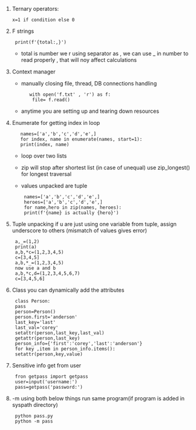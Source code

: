 
 1. Ternary operators:
	

	    x=1 if condition else 0

 2. F strings
   

	     print(f'{total:,}') 
     - total is number we r using separator as , we can use _ in number to read properly , that will noy affect calculations

 3. Context manager

	  

	 - manually closing file, thread, DB connections handling
	     
	     	  with open('f.txt' , 'r') as f:
	     	   file= f.read()
	     
	  - anytime you are setting up and tearing down resources
 4.  Enumerate for getting index in loop
 
 
	
		    names=['a','b','c','d','e',]
		    for index, name in enumerate(names, start=1):
		    print(index, name)
	 - loop over two lists 
	 - zip will stop after shortest list (in case of unequal) use zip_longest() for longest traversal
	 - values unpacked are tuple
	

		    names=['a','b','c','d','e',]
		    heroes=['a','b','c','d','e',] 
		    for name,hero in zip(names, heroes): 
		    print(f'{name} is actually {hero}')

5. Tuple unpacking if u are just using one variable from tuple, assign underscore to others (mismatch of values gives error)
	

	    a,_=(1,2)
	    print(a)
	    a,b,*c=(1,2,3,4,5)
	    c=[3,4,5]
	    a,b,*_=(1,2,3,4,5)
	    now use a and b
	    a,b,*c,d=(1,2,3,4,5,6,7)
	    c=[3,4,5,6]
6. Class you can dynamically add the attributes
	

	    class Person:
	    pass
	    person=Person()
	    person.first='anderson'
	    last_key='last'
	    last_val='corey'
	    setattr(person,last_key,last_val)
	    getattr(person,last_key)
	    person_info={'first':'corey','last':'anderson'}
	    for key ,item in person_info.items():
	    setattr(person,key,value)
    	
7. Sensitive info get from user
	   

		fron getpass import getpass
		user=input('username:') 
		pass=getpass('password:') 
8. -m using both below things run same program(if program is added in syspath directory)
	

	    python pass.py
	    python -m pass
